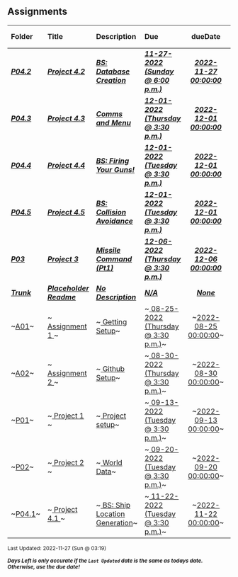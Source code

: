 ## Assignments

| Folder | Title | Description | Due | dueDate | Days Left<sup>*</sup> |
|:------|:------|:------|:------|:-----:|-----|
| ***<a href="https://github.com/rugbyprof/5443-Spatial-DB/tree/master/Assignments/P04.2">P04.2</a>*** | ***<a href="https://github.com/rugbyprof/5443-Spatial-DB/tree/master/Assignments/P04.2"> Project 4.2 </a>*** | ***<a href="https://github.com/rugbyprof/5443-Spatial-DB/tree/master/Assignments/P04.2"> BS: Database Creation</a>*** | ***<a href="https://github.com/rugbyprof/5443-Spatial-DB/tree/master/Assignments/P04.2"> 11-27-2022 (Sunday @ 6:00 p.m.)</a>*** | ***<a href="https://github.com/rugbyprof/5443-Spatial-DB/tree/master/Assignments/P04.2">2022-11-27 00:00:00</a>*** | DUE TODAY! |
| ***<a href="https://github.com/rugbyprof/5443-Spatial-DB/tree/master/Assignments/P04.3">P04.3</a>*** | ***<a href="https://github.com/rugbyprof/5443-Spatial-DB/tree/master/Assignments/P04.3"> Project 4.3 </a>*** | ***<a href="https://github.com/rugbyprof/5443-Spatial-DB/tree/master/Assignments/P04.3"> Comms and Menu</a>*** | ***<a href="https://github.com/rugbyprof/5443-Spatial-DB/tree/master/Assignments/P04.3"> 12-01-2022 (Thursday @ 3:30 p.m.)</a>*** | ***<a href="https://github.com/rugbyprof/5443-Spatial-DB/tree/master/Assignments/P04.3">2022-12-01 00:00:00</a>*** | 4 |
| ***<a href="https://github.com/rugbyprof/5443-Spatial-DB/tree/master/Assignments/P04.4">P04.4</a>*** | ***<a href="https://github.com/rugbyprof/5443-Spatial-DB/tree/master/Assignments/P04.4"> Project 4.4 </a>*** | ***<a href="https://github.com/rugbyprof/5443-Spatial-DB/tree/master/Assignments/P04.4"> BS: Firing Your Guns!</a>*** | ***<a href="https://github.com/rugbyprof/5443-Spatial-DB/tree/master/Assignments/P04.4"> 12-01-2022 (Tuesday @ 3:30 p.m.)</a>*** | ***<a href="https://github.com/rugbyprof/5443-Spatial-DB/tree/master/Assignments/P04.4">2022-12-01 00:00:00</a>*** | 4 |
| ***<a href="https://github.com/rugbyprof/5443-Spatial-DB/tree/master/Assignments/P04.5">P04.5</a>*** | ***<a href="https://github.com/rugbyprof/5443-Spatial-DB/tree/master/Assignments/P04.5"> Project 4.5 </a>*** | ***<a href="https://github.com/rugbyprof/5443-Spatial-DB/tree/master/Assignments/P04.5"> BS: Collision Avoidance</a>*** | ***<a href="https://github.com/rugbyprof/5443-Spatial-DB/tree/master/Assignments/P04.5"> 12-01-2022 (Tuesday @ 3:30 p.m.)</a>*** | ***<a href="https://github.com/rugbyprof/5443-Spatial-DB/tree/master/Assignments/P04.5">2022-12-01 00:00:00</a>*** | 4 |
| ***<a href="https://github.com/rugbyprof/5443-Spatial-DB/tree/master/Assignments/P03">P03</a>*** | ***<a href="https://github.com/rugbyprof/5443-Spatial-DB/tree/master/Assignments/P03"> Project 3 </a>*** | ***<a href="https://github.com/rugbyprof/5443-Spatial-DB/tree/master/Assignments/P03"> Missile Command (Pt1)</a>*** | ***<a href="https://github.com/rugbyprof/5443-Spatial-DB/tree/master/Assignments/P03"> 12-06-2022 (Thursday @ 3:30 p.m.)</a>*** | ***<a href="https://github.com/rugbyprof/5443-Spatial-DB/tree/master/Assignments/P03">2022-12-06 00:00:00</a>*** | 9 |
| ***<a href="https://github.com/rugbyprof/5443-Spatial-DB/tree/master/Assignments/Trunk">Trunk</a>*** | ***<a href="https://github.com/rugbyprof/5443-Spatial-DB/tree/master/Assignments/Trunk"> Placeholder Readme </a>*** | ***<a href="https://github.com/rugbyprof/5443-Spatial-DB/tree/master/Assignments/Trunk"> No Description</a>*** | ***<a href="https://github.com/rugbyprof/5443-Spatial-DB/tree/master/Assignments/Trunk">N/A</a>*** | ***<a href="https://github.com/rugbyprof/5443-Spatial-DB/tree/master/Assignments/Trunk">None</a>*** |  |
| ~<a href="https://github.com/rugbyprof/5443-Spatial-DB/tree/master/Assignments/A01">A01</a>~ | ~<a href="https://github.com/rugbyprof/5443-Spatial-DB/tree/master/Assignments/A01"> Assignment 1 </a>~ | ~<a href="https://github.com/rugbyprof/5443-Spatial-DB/tree/master/Assignments/A01"> Getting Setup</a>~ | ~<a href="https://github.com/rugbyprof/5443-Spatial-DB/tree/master/Assignments/A01"> 08-25-2022 (Thursday @ 3:30 p.m.)</a>~ | ~<a href="https://github.com/rugbyprof/5443-Spatial-DB/tree/master/Assignments/A01">2022-08-25 00:00:00</a>~ | ---- |
| ~<a href="https://github.com/rugbyprof/5443-Spatial-DB/tree/master/Assignments/A02">A02</a>~ | ~<a href="https://github.com/rugbyprof/5443-Spatial-DB/tree/master/Assignments/A02"> Assignment 2 </a>~ | ~<a href="https://github.com/rugbyprof/5443-Spatial-DB/tree/master/Assignments/A02"> Github Setup</a>~ | ~<a href="https://github.com/rugbyprof/5443-Spatial-DB/tree/master/Assignments/A02"> 08-30-2022 (Thursday @ 3:30 p.m.)</a>~ | ~<a href="https://github.com/rugbyprof/5443-Spatial-DB/tree/master/Assignments/A02">2022-08-30 00:00:00</a>~ | ---- |
| ~<a href="https://github.com/rugbyprof/5443-Spatial-DB/tree/master/Assignments/P01">P01</a>~ | ~<a href="https://github.com/rugbyprof/5443-Spatial-DB/tree/master/Assignments/P01"> Project 1 </a>~ | ~<a href="https://github.com/rugbyprof/5443-Spatial-DB/tree/master/Assignments/P01"> Project setup</a>~ | ~<a href="https://github.com/rugbyprof/5443-Spatial-DB/tree/master/Assignments/P01"> 09-13-2022 (Tuesday @ 3:30 p.m.)</a>~ | ~<a href="https://github.com/rugbyprof/5443-Spatial-DB/tree/master/Assignments/P01">2022-09-13 00:00:00</a>~ | ---- |
| ~<a href="https://github.com/rugbyprof/5443-Spatial-DB/tree/master/Assignments/P02">P02</a>~ | ~<a href="https://github.com/rugbyprof/5443-Spatial-DB/tree/master/Assignments/P02"> Project 2 </a>~ | ~<a href="https://github.com/rugbyprof/5443-Spatial-DB/tree/master/Assignments/P02"> World Data</a>~ | ~<a href="https://github.com/rugbyprof/5443-Spatial-DB/tree/master/Assignments/P02"> 09-20-2022 (Tuesday @ 3:30 p.m.)</a>~ | ~<a href="https://github.com/rugbyprof/5443-Spatial-DB/tree/master/Assignments/P02">2022-09-20 00:00:00</a>~ | ---- |
| ~<a href="https://github.com/rugbyprof/5443-Spatial-DB/tree/master/Assignments/P04.1">P04.1</a>~ | ~<a href="https://github.com/rugbyprof/5443-Spatial-DB/tree/master/Assignments/P04.1"> Project 4.1 </a>~ | ~<a href="https://github.com/rugbyprof/5443-Spatial-DB/tree/master/Assignments/P04.1"> BS: Ship Location Generation</a>~ | ~<a href="https://github.com/rugbyprof/5443-Spatial-DB/tree/master/Assignments/P04.1"> 11-22-2022 (Tuesday @ 3:30 p.m.)</a>~ | ~<a href="https://github.com/rugbyprof/5443-Spatial-DB/tree/master/Assignments/P04.1">2022-11-22 00:00:00</a>~ | ---- |

<sup>Last Updated: 2022-11-27 (Sun @ 03:19)</sup> 

<sup>***Days Left is only accurate if the `Last Updated` date is the same as todays date. Otherwise, use the due date!***</sup> 